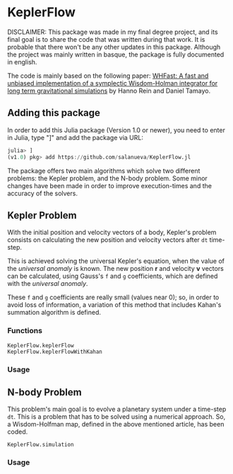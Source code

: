 
<a id='KeplerFlow-1'></a>

# KeplerFlow


DISCLAIMER: This package was made in my final degree project, and its final goal is to share the code that was written during that work. It is probable that there won't be any other updates in this package. Although the project was mainly written in basque, the package is fully documented in english. 


The code is mainly based on the following paper: [WHFast: A fast and unbiased implementation of a symplectic Wisdom-Holman integrator for long term gravitational simulations](https://arxiv.org/abs/1506.01084) by Hanno Rein and Daniel Tamayo. 

## Adding this package

In order to add this Julia package (Version 1.0 or newer), you need to enter in Julia, type "]" and add the package via URL:

```julia
julia> ]
(v1.0) pkg> add https://github.com/salanueva/KeplerFlow.jl
```

The package offers two main algorithms which solve two different problems: the Kepler problem, and the N-body problem. Some minor changes have been made in order to improve execution-times and the accuracy of the solvers.


<a id='Kepler-Problem-1'></a>

## Kepler Problem


With the initial position and velocity vectors of a body, Kepler's problem consists on calculating the new position and velocity vectors after `dt` time-step.


This is achieved solving the universal Kepler's equation, when the value of the *universal anomaly* is known. The new position **r** and velocity **v** vectors can be calculated, using Gauss's `f` and `g` coefficients, which are defined with the *universal anomaly*. 


These `f` and `g` coefficients are really small (values near 0); so, in order to avoid loss of information, a variation of this method that includes Kahan's summation algorithm is defined.

### Functions

```@docs
KeplerFlow.keplerFlow
KeplerFlow.keplerFlowWithKahan
```

### Usage


<a id='N-body-Problem-1'></a>

## N-body Problem

This problem's main goal is to evolve a planetary system under a time-step `dt`. This is a problem that has to be solved using a numerical approach. So, a Wisdom-Holfman map, defined in the above mentioned article, has been coded.

```@docs
KeplerFlow.simulation
```

### Usage